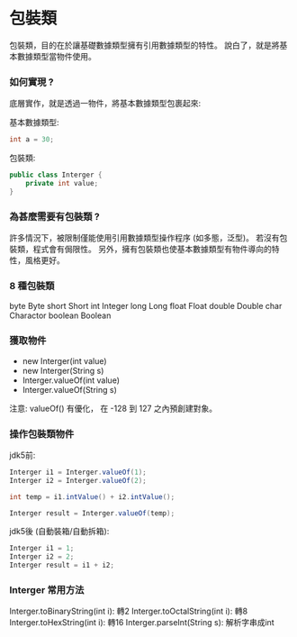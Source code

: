 # 包裝類

包裝類，目的在於讓基礎數據類型擁有引用數據類型的特性。
說白了，就是將基本數據類型當物件使用。

### 如何實現 ? 

底層實作，就是透過一物件，將基本數據類型包裹起來:

基本數據類型:

```java
int a = 30;
```

包裝類:

```java
public class Interger {
    private int value;
}
```

### 為甚麼需要有包裝類 ? 

許多情況下，被限制僅能使用引用數據類型操作程序 (如多態，泛型)。
若沒有包裝類，程式會有侷限性。
另外，擁有包裝類也使基本數據類型有物件導向的特性，風格更好。

### 8 種包裝類

byte       Byte
short      Short
int        Integer
long       Long
float      Float
double     Double
char       Charactor
boolean    Boolean

### 獲取物件

- new Interger(int value)
- new Interger(String s)
- Interger.valueOf(int value)
- Interger.valueOf(String s)

注意: valueOf() 有優化， 在 -128 到 127 之內預創建對象。

### 操作包裝類物件

jdk5前:

```java
Interger i1 = Interger.valueOf(1);
Interger i2 = Interger.valueOf(2);

int temp = i1.intValue() + i2.intValue();

Interger result = Interger.valueOf(temp);

```

jdk5後 (自動裝箱/自動拆箱):

```java
Interger i1 = 1;
Interger i2 = 2;
Interger result = i1 + i2;
```

### Interger 常用方法

Interger.toBinaryString(int i): 轉2
Interger.toOctalString(int i): 轉8
Interger.toHexString(int i): 轉16
Interger.parseInt(String s): 解析字串成int